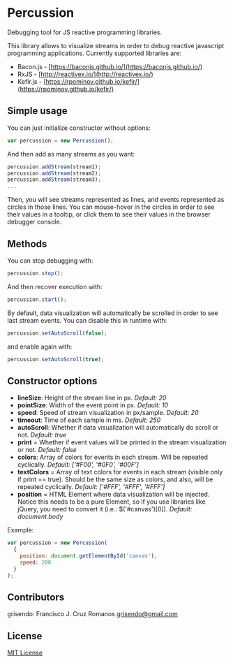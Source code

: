 # Percussion
Debugging tool for JS reactive programming libraries.

This library allows to visualize streams in order to debug reactive javascript programming applications. Currently supported libraries are:
* Bacon.js - [https://baconjs.github.io/](https://baconjs.github.io/)
* RxJS - [http://reactivex.io/](http://reactivex.io/)
* Kefir.js - [https://rpominov.github.io/kefir/](https://rpominov.github.io/kefir/)


## Simple usage

You can just initialize constructor without options:
```javascript
var percussion = new Percussion();
```

And then add as many streams as you want:
```javascript
percussion.addStream(stream1);
percussion.addStream(stream2);
percussion.addStream(stream3);
...
```
Then, you will see streams represented as lines, and events represented as circles in those lines. You can mouse-hover in the circles in order to see their values in a tooltip, or click them to see their values in the browser debugger console.

## Methods

You can stop debugging with:
```javascript
percussion.stop();
```

And then recover execution with:
```javascript
percussion.start();
```

By default, data visualization will automatically be scrolled in order to see last stream events. You can disable this in runtime with:
```javascript
percussion.setAutoScroll(false);
```
and enable again with:
```javascript
percussion.setAutoScroll(true);
```

## Constructor options

* **lineSize**: Height of the stream line in px. *Default: 20*
* **pointSize**: Width of the event point in px. *Default: 10*
* **speed**: Speed of stream visualization in px/sample. *Default: 20*
* **timeout**: Time of each sample in ms. *Default: 250*
* **autoScroll**: Whether if data visualization will automatically do scroll or not. *Default: true*
* **print** = Whether if event values will be printed in the stream visualization or not. *Default: false*
* **colors**: Array of colors for events in each stream. Will be repeated cyclically. *Default: ['#F00', '#0F0', '#00F']*
* **textColors** = Array of text colors for events in each stream (visible only if print == true). Should be the same size as colors, and also, will be repeated cyclically. *Default: ['#FFF', '#FFF', '#FFF']*
* **position** = HTML Element where data visualization will be injected. Notice this needs to be a pure Element, so if you use libraries like jQuery, you need to convert it (i.e.: $('#canvas')[0]). *Default: document.body*

Example:
```javascript
var percussion = new Percussion(
  {
    position: document.getElementById('canvas'),
    speed: 200
  }
);
```

## Contributors

grisendo: Francisco J. Cruz Romanos <grisendo@gmail.com>

## License

[MIT License](http://en.wikipedia.org/wiki/MIT_License)
